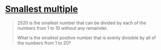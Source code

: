 # [Smallest multiple](https://projecteuler.net/problem=5)

> 2520 is the smallest number that can be divided by each of the numbers
> from 1 to 10 without any remainder.
>
> What is the smallest positive number that is evenly divisible by all of
> the numbers from 1 to 20?
